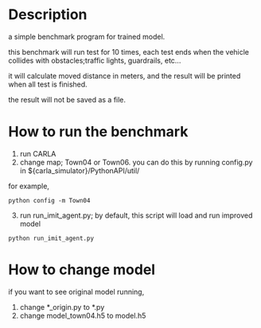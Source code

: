 # Description
a simple benchmark program for trained model.

this benchmark will run test for 10 times, each test ends when the vehicle collides with obstacles;traffic lights, guardrails, etc...

it will calculate moved distance in meters, and the result will be printed when all test is finished.

the result will not be saved as a file. 

# How to run the benchmark
1. run CARLA
2. change map; Town04 or Town06. you can do this by running config.py in ${carla_simulator}/PythonAPI/util/


for example,
```
python config -m Town04
```
3. run run_imit_agent.py; by default, this script will load and run improved model

```
python run_imit_agent.py
```

# How to change model
if you want to see original model running,
1. change *_origin.py to *.py
2. change model_town04.h5 to model.h5
